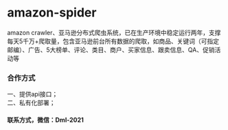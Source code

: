 # amazon-spider
amazon crawler、亚马逊分布式爬虫系统，已在生产环境中稳定运行两年，支撑每天5千万+爬取量，包含亚马逊前台所有数据的爬取，如商品、关键词（可指定邮编）、广告、5大榜单、评论、类目、商户、买家信息、跟卖信息、QA、促销活动等

### 合作方式
一、提供api接口；<br/>
二、私有化部署；
#### 联系方式，微信：Dml-2021

